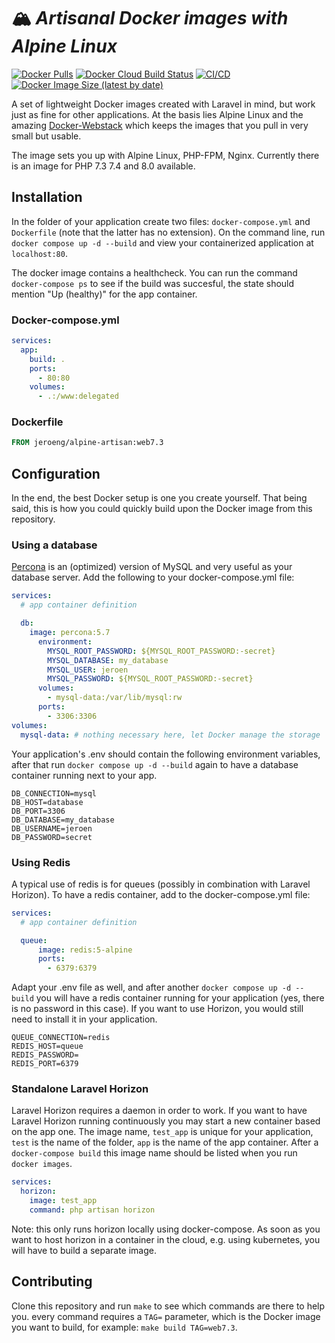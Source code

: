# 🏔️ *Artisanal Docker images with Alpine Linux*

[![Docker Pulls][ico-pulls]][link-docker-hub]
[![Docker Cloud Build Status][ico-build]][link-docker-hub]
[![CI/CD][ico-actions]][link-actions]
[![Docker Image Size (latest by date)][ico-size]][link-docker-hub]

A set of lightweight Docker images created with Laravel in mind, but work just as fine for other applications.
At the basis lies Alpine Linux and the amazing [Docker-Webstack](https://github.com/eXistenZNL/Docker-Webstack) which keeps the images that you pull in very small but usable.

The image sets you up with Alpine Linux, PHP-FPM, Nginx. Currently there is an image for PHP 7.3 7.4 and 8.0 available.

## Installation
In the folder of your application create two files: `docker-compose.yml` and `Dockerfile` (note that the latter has no extension). On the command line, run `docker compose up -d --build` and view your containerized application at `localhost:80`.

The docker image contains a healthcheck. You can run the command `docker-compose ps` to see if the build was succesful, the state should mention "Up (healthy)" for the app container.

### Docker-compose.yml
```yaml
services:
  app:
    build: .
    ports:
      - 80:80
    volumes:
      - .:/www:delegated
```

### Dockerfile
```Dockerfile
FROM jeroeng/alpine-artisan:web7.3
```

## Configuration
In the end, the best Docker setup is one you create yourself. That being said, this is how you could quickly build upon the Docker image from this repository.

### Using a database
[Percona](https://hub.docker.com/_/percona) is an (optimized) version of MySQL and very useful as your database server. Add the following to your docker-compose.yml file:

```yaml
services:
  # app container definition

  db:
    image: percona:5.7
      environment:
        MYSQL_ROOT_PASSWORD: ${MYSQL_ROOT_PASSWORD:-secret}
        MYSQL_DATABASE: my_database
        MYSQL_USER: jeroen
        MYSQL_PASSWORD: ${MYSQL_ROOT_PASSWORD:-secret}
      volumes:
        - mysql-data:/var/lib/mysql:rw
      ports:
        - 3306:3306
volumes:
  mysql-data: # nothing necessary here, let Docker manage the storage
```

Your application's .env should contain the following environment variables, after that run `docker compose up -d --build` again to have a database container running next to your app.

```.env
DB_CONNECTION=mysql
DB_HOST=database
DB_PORT=3306
DB_DATABASE=my_database
DB_USERNAME=jeroen
DB_PASSWORD=secret
```

### Using Redis
A typical use of redis is for queues (possibly in combination with Laravel Horizon). To have a redis container, add to the docker-compose.yml file:

```yaml
services:
  # app container definition

  queue:
      image: redis:5-alpine
      ports:
        - 6379:6379
```

Adapt your .env file as well, and after another `docker compose up -d --build` you will have a redis container running for your application (yes, there is no password in this case). If you want to use Horizon, you would still need to install it in your application.

```.env
QUEUE_CONNECTION=redis
REDIS_HOST=queue
REDIS_PASSWORD=
REDIS_PORT=6379
```

### Standalone Laravel Horizon
Laravel Horizon requires a daemon in order to work. If you want to have Laravel Horizon running continuously you may start a new container based on the app one. The image name, `test_app` is unique for your application, `test` is the name of the folder, `app` is the name of the app container. After a `docker-compose build` this image name should be listed when you run `docker images`.

```yaml
services:
  horizon:
    image: test_app
    command: php artisan horizon
```

Note: this only runs horizon locally using docker-compose. As soon as you want to host horizon in a container in the cloud, e.g. using kubernetes, you will have to build a separate image.

## Contributing
Clone this repository and run `make` to see which commands are there to help you. every command requires a `TAG=` parameter, which is the Docker image you want to build, for example: `make build TAG=web7.3`.

[link-docker-hub]: https://hub.docker.com/r/jeroeng/alpine-artisan
[link-actions]: https://github.com/Jeroen-G/alpine-artisan/actions/workflows/ci.yml
[ico-pulls]: https://img.shields.io/docker/pulls/jeroeng/alpine-artisan?style=flat-square
[ico-build]: https://img.shields.io/docker/cloud/build/jeroeng/alpine-artisan?style=flat-square
[ico-actions]: https://img.shields.io/github/actions/status/Jeroen-G/alpine-artisan/ci.yml?label=CI%2FCD&style=flat-square
[ico-size]: https://img.shields.io/docker/image-size/jeroeng/alpine-artisan?style=flat-square
